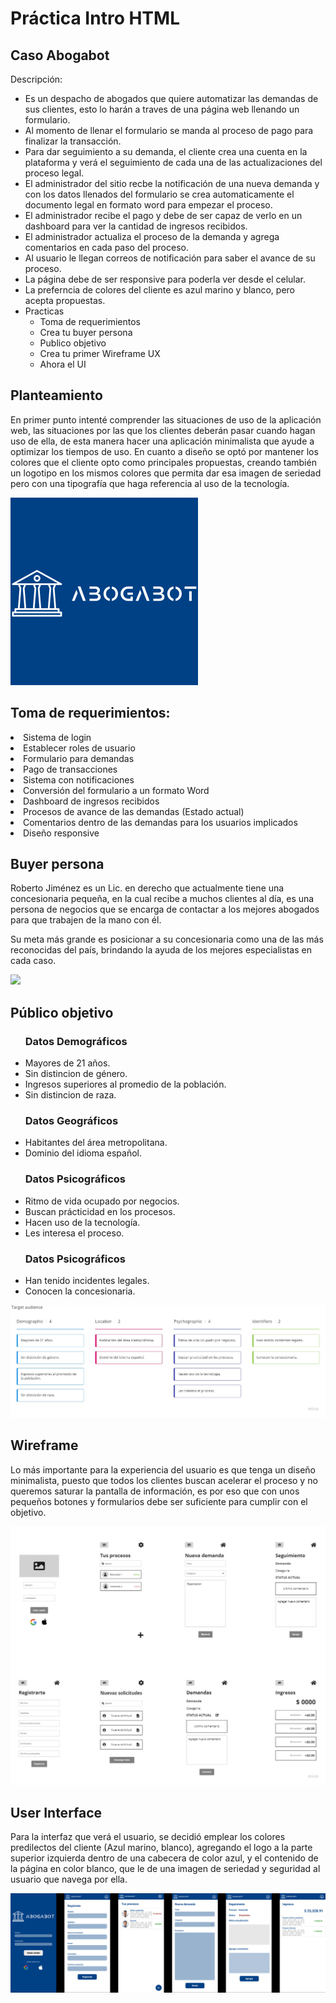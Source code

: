 # Práctica Intro HTML

## Caso Abogabot

Descripción:
<ul>
<li>Es un despacho de abogados que quiere automatizar las demandas de sus clientes, esto lo harán a traves de una página web llenando un formulario.</li>

<li>Al momento de llenar el formulario se manda al proceso de pago para finalizar la transacción.</li>

<li>Para dar seguimiento a su demanda, el cliente crea una cuenta en la plataforma y verá el seguimiento de cada una de las actualizaciones del proceso legal.</li>

<li>El administrador del sitio recbe la notificación de una nueva demanda y con los datos llenados del formulario se crea automaticamente el documento legal en formato word para empezar el proceso.</li>

<li>El administrador recibe el pago y debe de ser capaz de verlo en un dashboard para ver la cantidad de ingresos recibidos.</li>

<li>El administrador actualiza el proceso de la demanda y agrega comentarios en cada paso del proceso.</li>

<li>Al usuario le llegan correos de notificación para saber el avance de su proceso.</li>

<li>La página debe de ser responsive para poderla ver desde el celular.</li>

<li>La preferncia de colores del cliente es azul marino y blanco, pero acepta propuestas.</li>

<li>Practicas
    <ul>
    <li>Toma de requerimientos</li>
    <li>Crea tu buyer persona</li>
    <li>Publico objetivo</li>
    <li>Crea tu primer Wireframe UX</li>
    <li>Ahora el UI</li>
    </ul>
</ul>


## Planteamiento

En primer punto intenté comprender las situaciones de uso de la aplicación web, las situaciones por las que los clientes deberán pasar cuando hagan uso de ella, de esta manera hacer una aplicación minimalista que ayude a optimizar los tiempos de uso. 
En cuanto a diseño se optó por mantener los colores que el cliente opto como principales propuestas, creando también un logotipo en los mismos colores que permita dar esa imagen de seriedad pero con una tipografía que haga referencia al uso de la tecnología.

<img src="Logos/logoab.png">

## Toma de requerimientos:

<li>Sistema de login</li>
<li>Establecer roles de usuario</li>
<li>Formulario para demandas</li>
<li>Pago de transacciones</li>
<li>Sistema con notificaciones</li>
<li>Conversión del formulario a un formato Word</li>
<li>Dashboard de ingresos recibidos</li>
<li>Procesos de avance de las demandas (Estado actual)</li>
<li>Comentarios dentro de las demandas para los usuarios implicados</li>
<li>Diseño responsive</li>

## Buyer persona

Roberto Jiménez es un Lic. en derecho que actualmente tiene una concesionaria pequeña, en la cual recibe a muchos clientes al día, es una persona de negocios que se encarga de contactar a los mejores abogados para que trabajen de la mano con él. 

Su meta más grande es posicionar a su concesionaria como una de las más reconocidas del país, brindando la ayuda de los mejores especialistas en cada caso.

<img src="BuyerPersona/buyerpersona.jpg">

## Público objetivo

<ul><h3>Datos Demográficos</h3>
<li>Mayores de 21 años.</li>
<li>Sin distincion de género.</li>
<li>Ingresos superiores al promedio de la población.</li>
<li>Sin distincion de raza.</li>
</ul>
<ul><h3>Datos Geográficos</h3>
<li>Habitantes del área metropolitana.</li>
<li>Dominio del idioma español.</li>
</ul>
<ul><h3>Datos Psicográficos</h3>
<li>Ritmo de vida ocupado por negocios.</li>
<li>Buscan prácticidad en los procesos.</li>
<li>Hacen uso de la tecnología.</li>
<li>Les interesa el proceso.</li>
</ul>
<ul><h3>Datos Psicográficos</h3>
<li>Han tenido incidentes legales.</li>
<li>Conocen la concesionaria.</li>
</ul>

<img src="Publico objetivo/publico.jpg">

## Wireframe

Lo más importante para la experiencia del usuario es que tenga un diseño minimalista, puesto que todos los clientes buscan acelerar el proceso y no queremos saturar la pantalla de información, es por eso que con unos pequeños botones y formularios debe ser suficiente para cumplir con el objetivo.

<img src="UX/ux.jpg">

## User Interface

Para la interfaz que verá el usuario, se decidió emplear los colores predilectos del cliente (Azul marino, blanco), agregando el logo a la parte superior izquierda dentro de una cabecera de color azul, y el contenido de la página en color blanco, que le de una imagen de seriedad y seguridad al usuario que navega por ella.

<img src="UI/ui.png">
